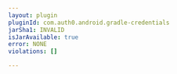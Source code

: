 ```yaml
---
layout: plugin
pluginId: com.auth0.android.gradle-credentials
jarSha1: INVALID
isJarAvailable: true
error: NONE
violations: []

---
```

